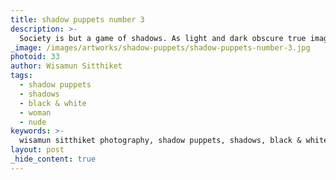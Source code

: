 ```yaml
---
title: shadow puppets number 3
description: >-
  Society is but a game of shadows. As light and dark obscure true images, Wisamun Sitthiket invites us to consider meanings and messages hiding in the depths with the Shadow Puppets collection.
_image: /images/artworks/shadow-puppets/shadow-puppets-number-3.jpg
photoid: 33
author: Wisamun Sitthiket
tags:
  - shadow puppets
  - shadows
  - black & white
  - woman
  - nude
keywords: >-
  wisamun sitthiket photography, shadow puppets, shadows, black & white photography, woman
layout: post
_hide_content: true
---
```

